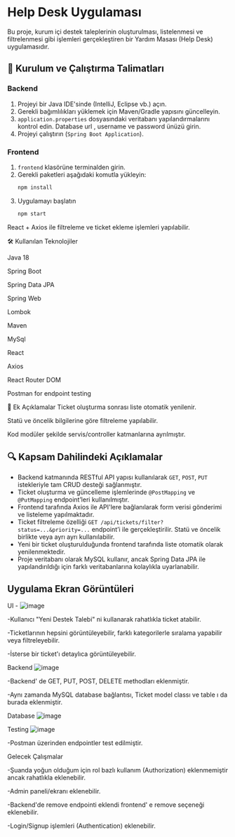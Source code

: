 # Help Desk Uygulaması

Bu proje, kurum içi destek taleplerinin oluşturulması, listelenmesi ve filtrelenmesi gibi işlemleri gerçekleştiren bir Yardım Masası (Help Desk) uygulamasıdır.


## 🚀 Kurulum ve Çalıştırma Talimatları

### Backend

1. Projeyi bir Java IDE'sinde (IntelliJ, Eclipse vb.) açın.
2. Gerekli bağımlılıkları yüklemek için Maven/Gradle yapısını güncelleyin.
3. `application.properties` dosyasındaki veritabanı yapılandırmalarını kontrol edin. Database url , username ve password ünüzü girin. 
4. Projeyi çalıştırın (`Spring Boot Application`).

### Frontend

1. `frontend` klasörüne terminalden girin.
2. Gerekli paketleri aşağıdaki komutla yükleyin:
   ```bash
   npm install
3. Uygulamayı başlatın 
   ```bash
   npm start

React + Axios ile filtreleme ve ticket ekleme işlemleri yapılabilir.

🛠 Kullanılan Teknolojiler

Java 18

Spring Boot

Spring Data JPA

Spring Web 

Lombok

Maven 

MySql

React

Axios
 
React Router DOM

Postman for endpoint testing


🎯 Ek Açıklamalar
Ticket oluşturma sonrası liste otomatik yenilenir.

Statü ve öncelik bilgilerine göre filtreleme yapılabilir.

Kod modüler şekilde servis/controller katmanlarına ayrılmıştır.

## 🔍 Kapsam Dahilindeki Açıklamalar

- Backend katmanında RESTful API yapısı kullanılarak `GET`, `POST`, `PUT` istekleriyle tam CRUD desteği sağlanmıştır.
- Ticket oluşturma ve güncelleme işlemlerinde `@PostMapping` ve `@PutMapping` endpoint’leri kullanılmıştır.
- Frontend tarafında Axios ile API'lere bağlanılarak form verisi gönderimi ve listeleme yapılmaktadır.
- Ticket filtreleme özelliği `GET /api/tickets/filter?status=...&priority=...` endpoint’i ile gerçekleştirilir. Statü ve öncelik birlikte veya ayrı ayrı kullanılabilir.
- Yeni bir ticket oluşturulduğunda frontend tarafında liste otomatik olarak yenilenmektedir.
- Proje veritabanı olarak MySQL kullanır, ancak Spring Data JPA ile yapılandırıldığı için farklı veritabanlarına kolaylıkla uyarlanabilir.

## Uygulama Ekran Görüntüleri 

UI - ![image](https://github.com/user-attachments/assets/b2b843da-a66d-4b07-9708-18ea028f5bb9)

-Kullanıcı "Yeni Destek Talebi" ni kullanarak rahatlıkla ticket atabilir. 

-Ticketlarının hepsini görüntüleyebilir, farklı kategorilerle sıralama yapabilir veya filtreleyebilir. 

-İsterse bir ticket'ı detaylıca görüntüleyebilir.

Backend ![image](https://github.com/user-attachments/assets/1cc5613f-794b-4ace-a9d2-e79a030c045f)

-Backend' de GET, PUT, POST, DELETE methodları eklenmiştir. 

-Aynı zamanda MySQL database bağlantısı, Ticket model classı ve table ı da burada eklenmiştir. 

Database ![image](https://github.com/user-attachments/assets/87ee2366-a9f8-47ec-8c56-7e366237ee18)

Testing ![image](https://github.com/user-attachments/assets/4c0cf9b5-ac4f-4d3e-a0ef-3120fe0db9cc)

-Postman üzerinden endpointler test edilmiştir. 


Gelecek Çalışmalar

-Şuanda yoğun olduğum için rol bazlı kullanım (Authorization) eklenmemiştir ancak rahatlıkla eklenebilir. 

-Admin paneli/ekranı eklenebilir. 

-Backend'de remove endpointi eklendi frontend' e remove seçeneği eklenebilir.

-Login/Signup işlemleri (Authentication) eklenebilir.

  









